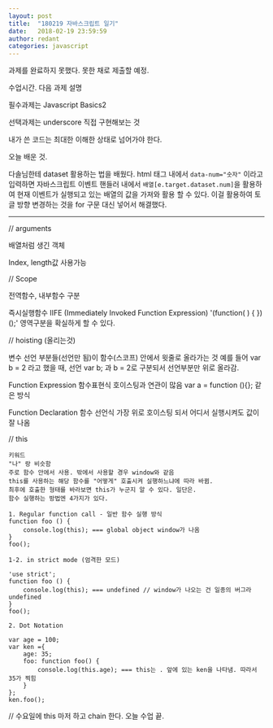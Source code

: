 ```yaml
---
layout: post
title:  "180219 자바스크립트 일기"
date:   2018-02-19 23:59:59
author: redant
categories: javascript
---
```


과제를 완료하지 못했다. 못한 채로 제출할 예정.

수업시간. 다음 과제 설명

필수과제는 Javascript Basics2 

선택과제는 underscore 직접 구현해보는 것

내가 쓴 코드는 최대한 이해한 상태로 넘어가야 한다.


오늘 배운 것.

다솔님한테 dataset 활용하는 법을 배웠다.
html 태그 내에서 `data-num="숫자"` 이라고 입력하면 자바스크립트 이벤트 핸들러 내에서 `배열[e.target.dataset.num]`을 활용하여 현재 이벤트가 실행되고 있는 배열의 값을 가져와 활용 할 수 있다. 
이걸 활용하여 토글 방향 변경하는 것을 for 구문 대신 넣어서 해결했다.



---

// arguments

배열처럼 생긴 객체

Index, length값 사용가능


// Scope 

전역함수, 내부함수 구분

즉시실행함수 IIFE (Immediately Invoked Function Expression) 
'(function(  ) { })();'
	영역구분을 확실하게 할 수 있다. 


// hoisting (올리는것)

변수 선언 부분들(선언만 됨)이 함수(스코프) 안에서 윗줄로 올라가는 것
예를 들어 var b = 2 라고 했을 때, 선언 var b; 과 b = 2로 구분되서 선언부분만 위로 올라감.

Function Expression 함수표현식
	호이스팅과 연관이 많음
	var a = function (){}; 같은 방식

Function Declaration 함수 선언식
	가장 위로 호이스팅 되서 어디서 실행시켜도 값이 잘 나옴



// this

	키워드
	"나" 랑 비슷함
	주로 함수 안에서 사용. 밖에서 사용할 경우 window와 같음
	this를 사용하는 해당 함수를 "어떻게" 호출시켜 실행하느냐에 따라 바뀜.
	최후에 호출한 형태를 바라보면 this가 누군지 알 수 있다. 일단은.
	함수 실행하는 방법엔 4가지가 있다.
	
	1. Regular function call - 일반 함수 실행 방식
	function foo () {
		console.log(this); === global object window가 나옴
	}
	foo();

	1-2. in strict mode (엄격한 모드)
	
	'use strict';
	function foo () {
		console.log(this); === undefined // window가 나오는 건 일종의 버그라 undefined
	}
	foo();

	2. Dot Notation 

	var age = 100;
	var ken ={
		age: 35;
		foo: function foo() {
			console.log(this.age); === this는 . 앞에 있는 ken을 나타냄. 따라서 35가 찍힘
		}
	};
	ken.foo();

// 수요일에 this 마저 하고 chain 한다. 오늘 수업 끝.








